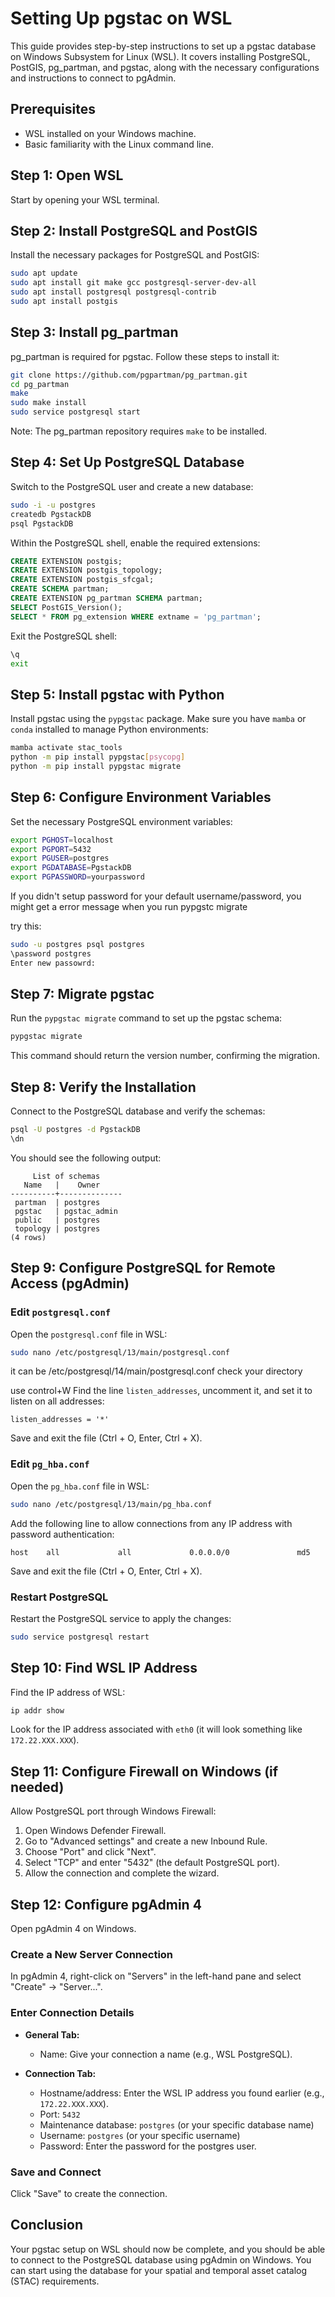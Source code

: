 
# Setting Up pgstac on WSL

This guide provides step-by-step instructions to set up a pgstac database on Windows Subsystem for Linux (WSL). It covers installing PostgreSQL, PostGIS, pg_partman, and pgstac, along with the necessary configurations and instructions to connect to pgAdmin.

## Prerequisites
- WSL installed on your Windows machine.
- Basic familiarity with the Linux command line.

## Step 1: Open WSL

Start by opening your WSL terminal.

## Step 2: Install PostgreSQL and PostGIS

Install the necessary packages for PostgreSQL and PostGIS:

```sh
sudo apt update
sudo apt install git make gcc postgresql-server-dev-all
sudo apt install postgresql postgresql-contrib
sudo apt install postgis
```

## Step 3: Install pg_partman

pg_partman is required for pgstac. Follow these steps to install it:

```sh
git clone https://github.com/pgpartman/pg_partman.git
cd pg_partman
make
sudo make install
sudo service postgresql start
```

Note: The pg_partman repository requires `make` to be installed.

## Step 4: Set Up PostgreSQL Database

Switch to the PostgreSQL user and create a new database:

```sh
sudo -i -u postgres
createdb PgstackDB
psql PgstackDB
```

Within the PostgreSQL shell, enable the required extensions:

```sql
CREATE EXTENSION postgis;
CREATE EXTENSION postgis_topology;
CREATE EXTENSION postgis_sfcgal;
CREATE SCHEMA partman;
CREATE EXTENSION pg_partman SCHEMA partman;
SELECT PostGIS_Version();
SELECT * FROM pg_extension WHERE extname = 'pg_partman';
```

Exit the PostgreSQL shell:

```sh
\q
exit
```

## Step 5: Install pgstac with Python

Install pgstac using the `pypgstac` package. Make sure you have `mamba` or `conda` installed to manage Python environments:

```sh
mamba activate stac_tools
python -m pip install pypgstac[psycopg]
python -m pip install pypgstac migrate
```

## Step 6: Configure Environment Variables

Set the necessary PostgreSQL environment variables:

```sh
export PGHOST=localhost
export PGPORT=5432
export PGUSER=postgres
export PGDATABASE=PgstackDB
export PGPASSWORD=yourpassword
```

If you didn't setup password for your default username/password, you might get a error message when you run pypgstc migrate

try this:
```sh
sudo -u postgres psql postgres
\password postgres
Enter new passowrd:
```

## Step 7: Migrate pgstac

Run the `pypgstac migrate` command to set up the pgstac schema:

```sh
pypgstac migrate
```

This command should return the version number, confirming the migration.

## Step 8: Verify the Installation

Connect to the PostgreSQL database and verify the schemas:

```sh
psql -U postgres -d PgstackDB
\dn
```

You should see the following output:

```
     List of schemas
   Name   |    Owner
----------+--------------
 partman  | postgres
 pgstac   | pgstac_admin
 public   | postgres
 topology | postgres
(4 rows)
```

## Step 9: Configure PostgreSQL for Remote Access (pgAdmin)

### Edit `postgresql.conf`

Open the `postgresql.conf` file in WSL:

```sh
sudo nano /etc/postgresql/13/main/postgresql.conf
```
it can be /etc/postgresql/14/main/postgresql.conf
check your directory



use control+W
Find the line `listen_addresses`, uncomment it, and set it to listen on all addresses:

```plaintext
listen_addresses = '*'
```

Save and exit the file (Ctrl + O, Enter, Ctrl + X).

### Edit `pg_hba.conf`

Open the `pg_hba.conf` file in WSL:

```sh
sudo nano /etc/postgresql/13/main/pg_hba.conf
```

Add the following line to allow connections from any IP address with password authentication:

```plaintext
host    all             all             0.0.0.0/0               md5
```

Save and exit the file (Ctrl + O, Enter, Ctrl + X).

### Restart PostgreSQL

Restart the PostgreSQL service to apply the changes:

```sh
sudo service postgresql restart
```

## Step 10: Find WSL IP Address

Find the IP address of WSL:

```sh
ip addr show
```

Look for the IP address associated with `eth0` (it will look something like `172.22.XXX.XXX`).

## Step 11: Configure Firewall on Windows (if needed)

Allow PostgreSQL port through Windows Firewall:

1. Open Windows Defender Firewall.
2. Go to "Advanced settings" and create a new Inbound Rule.
3. Choose "Port" and click "Next".
4. Select "TCP" and enter "5432" (the default PostgreSQL port).
5. Allow the connection and complete the wizard.

## Step 12: Configure pgAdmin 4

Open pgAdmin 4 on Windows.

### Create a New Server Connection

In pgAdmin 4, right-click on "Servers" in the left-hand pane and select "Create" -> "Server...".

### Enter Connection Details

- **General Tab:**
  - Name: Give your connection a name (e.g., WSL PostgreSQL).

- **Connection Tab:**
  - Hostname/address: Enter the WSL IP address you found earlier (e.g., `172.22.XXX.XXX`).
  - Port: `5432`
  - Maintenance database: `postgres` (or your specific database name)
  - Username: `postgres` (or your specific username)
  - Password: Enter the password for the postgres user.

### Save and Connect

Click "Save" to create the connection.

## Conclusion

Your pgstac setup on WSL should now be complete, and you should be able to connect to the PostgreSQL database using pgAdmin on Windows. You can start using the database for your spatial and temporal asset catalog (STAC) requirements.

